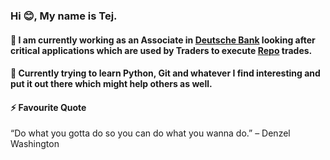 ### Hi 😊, My name is Tej.

#### 🔭 I am currently working as an Associate in [Deutsche Bank](https://en.wikipedia.org/wiki/Deutsche_Bank) looking after critical applications which are used by Traders to execute [Repo](https://en.wikipedia.org/wiki/Repurchase_agreement) trades.

#### 🌱 Currently trying to learn Python, Git and whatever I find interesting and  put it out there which might help others as well.

#### ⚡ Favourite Quote 
“Do what you gotta do so you can do what you wanna do.” – Denzel Washington

<!--
**TejSahu/TejSahu** is a ✨ _special_ ✨ repository because its `README.md` (this file) appears on your GitHub profile.

Here are some ideas to get you started:

- 🔭 I’m currently working on ...
- 🌱 I’m currently learning ...
- 👯 I’m looking to collaborate on ...
- 🤔 I’m looking for help with ...
- 💬 Ask me about ...
- 📫 How to reach me: ...
- 😄 Pronouns: ...
- ⚡ Fun fact: ...
-->
